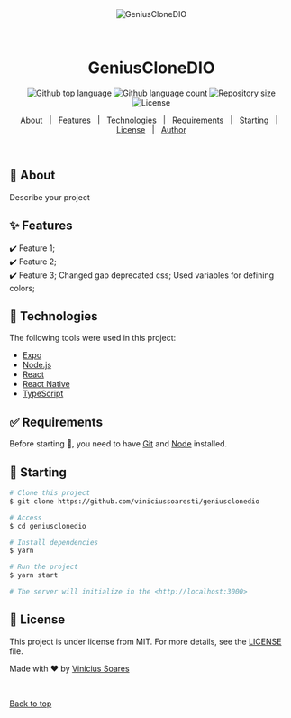 <div align="center" id="top"> 
  <img src="./.github/app.gif" alt="GeniusCloneDIO" />

  &#xa0;

  <!-- <a href="https://geniusclonedio.netlify.app">Demo</a> -->
</div>

<h1 align="center">GeniusCloneDIO</h1>

<p align="center">
  <img alt="Github top language" src="https://img.shields.io/github/languages/top/viniciussoaresti/geniusclonedio?color=56BEB8">

  <img alt="Github language count" src="https://img.shields.io/github/languages/count/viniciussoaresti/geniusclonedio?color=56BEB8">

  <img alt="Repository size" src="https://img.shields.io/github/repo-size/viniciussoaresti/geniusclonedio?color=56BEB8">

  <img alt="License" src="https://img.shields.io/github/license/viniciussoaresti/geniusclonedio?color=56BEB8">

  <!-- <img alt="Github issues" src="https://img.shields.io/github/issues/viniciussoaresti/geniusclonedio?color=56BEB8" /> -->

  <!-- <img alt="Github forks" src="https://img.shields.io/github/forks/viniciussoaresti/geniusclonedio?color=56BEB8" /> -->

  <!-- <img alt="Github stars" src="https://img.shields.io/github/stars/viniciussoaresti/geniusclonedio?color=56BEB8" /> -->
</p>

<!-- Status -->

<!-- <h4 align="center"> 
	🚧  GeniusCloneDIO 🚀 Under construction...  🚧
</h4> 

<hr> -->

<p align="center">
  <a href="#dart-about">About</a> &#xa0; | &#xa0; 
  <a href="#sparkles-features">Features</a> &#xa0; | &#xa0;
  <a href="#rocket-technologies">Technologies</a> &#xa0; | &#xa0;
  <a href="#white_check_mark-requirements">Requirements</a> &#xa0; | &#xa0;
  <a href="#checkered_flag-starting">Starting</a> &#xa0; | &#xa0;
  <a href="#memo-license">License</a> &#xa0; | &#xa0;
  <a href="https://github.com/viniciussoaresti" target="_blank">Author</a>
</p>

<br>

## :dart: About ##

Describe your project

## :sparkles: Features ##

:heavy_check_mark: Feature 1;\
:heavy_check_mark: Feature 2;\
:heavy_check_mark: Feature 3;
Changed gap deprecated css;
Used variables for defining colors;

## :rocket: Technologies ##

The following tools were used in this project:

- [Expo](https://expo.io/)
- [Node.js](https://nodejs.org/en/)
- [React](https://pt-br.reactjs.org/)
- [React Native](https://reactnative.dev/)
- [TypeScript](https://www.typescriptlang.org/)

## :white_check_mark: Requirements ##

Before starting :checkered_flag:, you need to have [Git](https://git-scm.com) and [Node](https://nodejs.org/en/) installed.

## :checkered_flag: Starting ##

```bash
# Clone this project
$ git clone https://github.com/viniciussoaresti/geniusclonedio

# Access
$ cd geniusclonedio

# Install dependencies
$ yarn

# Run the project
$ yarn start

# The server will initialize in the <http://localhost:3000>
```

## :memo: License ##

This project is under license from MIT. For more details, see the [LICENSE](LICENSE.md) file.


Made with :heart: by <a href="https://github.com/viniciussoaresti" target="_blank">Vinícius Soares</a>

&#xa0;

<a href="#top">Back to top</a>
